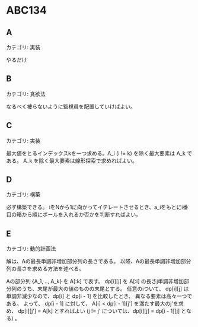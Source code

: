 # ABC134

## A
カテゴリ: 実装

やるだけ

## B
カテゴリ: 貪欲法

なるべく被らないように監視員を配置していけばよい。

## C
カテゴリ: 実装

最大値をとるインデックスkを一つ求める。A_i (i != k) を除く最大要素は A_k である。
A_k を除く最大要素は線形探索で求めればよい。

## D
カテゴリ: 構築

必ず構築できる。
iをNから1に向かってイテレートさせるとき、a_iをもとにi番目の箱から順にボールを入れるか否かを判断すればよい。

## E
カテゴリ: 動的計画法

解は、Aの最長単調非増加部分列の長さである。
以降、Aの最長単調非増加部分列の長さを求める方法を述べる。

Aの部分列 {A_1, .., A_k} を A[:k] で表す。
dp[i][j] を A[:i] の長さj単調非増加部分列のうち、末尾が最大の値のものの末尾とする。
任意のiついて、 dp[i][j] は単調非減少なので、dp[i] と dp[i - 1] を比較したとき、
異なる要素は高々一つである。
よって、 dp[i - 1] に対して、 A[i] < dp[i - 1][j'] を満たす最大のj'を求め、
dp[i][j'] = A[k] とすればよい
(j != j' については、dp[i][j] = dp[i - 1][j] となる) 。
